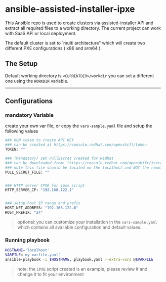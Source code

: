 # ansible-assisted-installer-ipxe

This Ansible repo is used to create clusters via assisted-installer API and extract all required files to a working directory. The current project can work with SaaS API or local deployment.

The default  cluster is set to `multi architecture" which will create two different PXE configurations ( x86 and arm64 ).


## The Setup
Default working directory is `<CURRENTDIR>/workdir` you can set a different one using the `WORKDIR` variable.

---

## Configurations

###  **mandatory Variable**

create your own var file, or copy the `vars-sample.yaml` file and setup the following values

```bash
### OCM token to create API KEY
### can be created at https://console.redhat.com/openshift/token
TOKEN: ""

### (Mandatory) set PullSecret created for Redhat
### can be downloaded from: "https://console.redhat.com/openshift/install/pull-secret"
### note this file should be located on the localhost and NOT the remote node 
PULL_SECRET_FILE: ""


### HTTP server IPXE for ipxe script
HTTP_SERVER_IP: "192.168.122.1"


### setup host IP range and prefix
HOST_NET_ADDRESS: "192.168.122.0"
HOST_PREFIX: "24"
```

> optional: you can customize your installation in the `vars-sample.yaml` which contains all available configuration and default values. 




### Running playbook
```bash
HOSTNAME='localhost'
VARFILE='my-varfile.yaml'
ansible-playbook -i $HOSTNAME, playbook.yaml --extra-vars @$VARFILE
```

> note: the `IPXE` script created is an example, please review it and change it to fit your environment 
